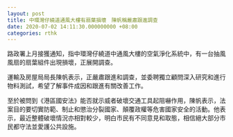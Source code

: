 ```yaml
---
layout: post
title: 中環灣仔繞道通風大樓有扇葉損壞　陳帆稱嚴肅跟進調查
date: 2020-07-02 14:11:30.000000000 +08:00
categories: rthk
---
```


路政署上月接獲通知，指中環灣仔繞道中通風大樓的空氣淨化系統中，有一台抽風風扇的扇葉組件出現損壞，正展開調查。

運輸及房屋局局長陳帆表示，正嚴肅跟進和調查，並委聘獨立顧問深入研究和進行物料測試，希望了解事件成因和跟進有關改善工作。

至於被問到《港區國安法》能否就示威者破壞交通工具起阻嚇作用，陳帆表示，法案目的要切實防範、制止和懲治分裂國家、顛覆政權等危害國家安全的活動。他表示，最近整體破壞情況亦相對較少，明白市民有不同意見和取態，相信絕大部分市民都守法並愛護公共設施。
